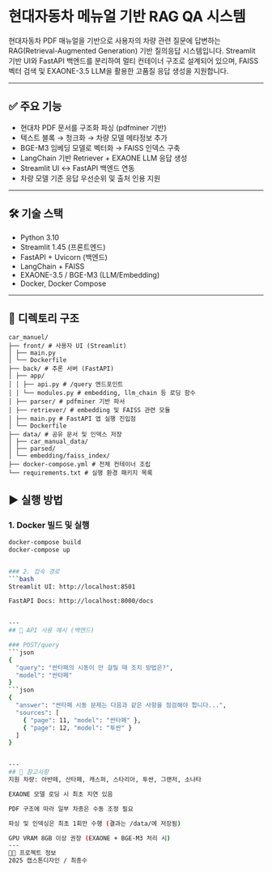 # 현대자동차 메뉴얼 기반 RAG QA 시스템

현대자동차 PDF 매뉴얼을 기반으로 사용자의 차량 관련 질문에 답변하는 RAG(Retrieval-Augmented Generation) 기반 질의응답 시스템입니다. Streamlit 기반 UI와 FastAPI 백엔드를 분리하여 멀티 컨테이너 구조로 설계되어 있으며, FAISS 벡터 검색 및 EXAONE-3.5 LLM을 활용한 고품질 응답 생성을 지원합니다.

---

## ✅ 주요 기능

- 현대차 PDF 문서를 구조화 파싱 (pdfminer 기반)
- 텍스트 블록 → 청크화 → 차량 모델 메타정보 추가
- BGE-M3 임베딩 모델로 벡터화 → FAISS 인덱스 구축
- LangChain 기반 Retriever + EXAONE LLM 응답 생성
- Streamlit UI ↔ FastAPI 백엔드 연동
- 차량 모델 기준 응답 우선순위 및 출처 인용 지원

---

## 🛠️ 기술 스택

- Python 3.10
- Streamlit 1.45 (프론트엔드)
- FastAPI + Uvicorn (백엔드)
- LangChain + FAISS
- EXAONE-3.5 / BGE-M3 (LLM/Embedding)
- Docker, Docker Compose

---

## 📁 디렉토리 구조
```
car_manuel/
├── front/ # 사용자 UI (Streamlit)
│ ├── main.py
│ └── Dockerfile
├── back/ # 추론 서버 (FastAPI)
│ ├── app/
│ │ ├── api.py # /query 엔드포인트
│ │ └── modules.py # embedding, llm_chain 등 로딩 함수
│ ├── parser/ # pdfminer 기반 파서
│ ├── retriever/ # embedding 및 FAISS 관련 모듈
│ ├── main.py # FastAPI 앱 실행 진입점
│ └── Dockerfile
├── data/ # 공유 문서 및 인덱스 저장
│ ├── car_manual_data/
│ ├── parsed/
│ └── embedding/faiss_index/
├── docker-compose.yml # 전체 컨테이너 조립
└── requirements.txt # 실행 환경 패키지 목록
```

## ▶ 실행 방법

### 1. Docker 빌드 및 실행

```bash
docker-compose build
docker-compose up


### 2. 접속 경로
```bash
Streamlit UI: http://localhost:8501

FastAPI Docs: http://localhost:8000/docs


---
## 🧪 API 사용 예시 (백엔드)

### POST/query
```json
{
  "query": "싼타페의 시동이 안 걸릴 때 조치 방법은?",
  "model": "싼타페"
}
```json
{
  "answer": "싼타페 시동 문제는 다음과 같은 사항을 점검해야 합니다...",
  "sources": [
    { "page": 11, "model": "싼타페" },
    { "page": 12, "model": "투싼" }
  ]
}


---
## 📌 참고사항
지원 차량: 아반떼, 산타페, 캐스퍼, 스타리아, 투싼, 그랜저, 소나타

EXAONE 모델 로딩 시 최초 지연 있음

PDF 구조에 따라 일부 차종은 수동 조정 필요

파싱 및 인덱싱은 최초 1회만 수행 (결과는 /data/에 저장됨)

GPU VRAM 8GB 이상 권장 (EXAONE + BGE-M3 처리 시)
---
👨‍💻 프로젝트 정보
2025 캡스톤디자인 / 최종수